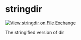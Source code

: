 # stringdir
[![View stringdir on File Exchange](https://www.mathworks.com/matlabcentral/images/matlab-file-exchange.svg)](https://www.mathworks.com/matlabcentral/fileexchange/84660-stringdir)

The stringified version of dir

